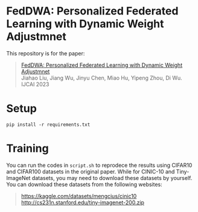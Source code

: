 # FedDWA: Personalized Federated Learning with Dynamic Weight Adjustmnet
This repository is for the paper:
> [FedDWA: Personalized Federated Learning with Dynamic Weight Adjustmnet](https://ijcai.org/proceedings/2023/444)\
Jiahao Liu, Jiang Wu, Jinyu Chen, Miao Hu, Yipeng Zhou, Di Wu.\
IJCAI 2023

# Setup
``
pip install -r requirements.txt
``

# Training 
You can run the codes in `script.sh` to reprodece the results using CIFAR10 and CIFAR100 datasets
in the original paper.
While for CINIC-10 and Tiny-ImageNet datasets, you may need to download these datasets
by yourself. You can download these datasets from the following websites:
> https://kaggle.com/datasets/mengcius/cinic10 \
http://cs231n.stanford.edu/tiny-imagenet-200.zip
